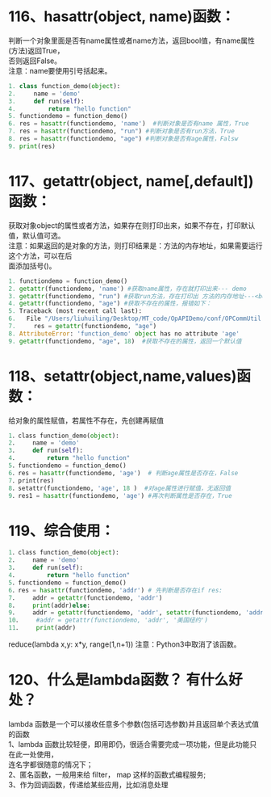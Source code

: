 # 116、hasattr(object, name)函数：
判断一个对象里面是否有name属性或者name方法，返回bool值，有name属性(方法)返回True，<br />
否则返回False。<br />
注意：name要使用引号括起来。
```python
1. class function_demo(object):
2.     name = 'demo'
3.     def run(self):
4.         return "hello function"
5. functiondemo = function_demo()
6. res = hasattr(functiondemo, 'name')  #判断对象是否有name 属性，True
7. res = hasattr(functiondemo, "run") #判断对象是否有run方法，True
8. res = hasattr(functiondemo, "age") #判断对象是否有age属性，Falsw
9. print(res)
```
# 117、getattr(object, name[,default]) 函数：
获取对象object的属性或者方法，如果存在则打印出来，如果不存在，打印默认值，默认值可选。<br />
注意：如果返回的是对象的方法，则打印结果是：方法的内存地址，如果需要运行这个方法，可以在后<br />
面添加括号()。
```python
1. functiondemo = function_demo()
2. getattr(functiondemo, 'name') #获取name属性，存在就打印出来--- demo
3. getattr(functiondemo, "run") #获取run方法，存在打印出 方法的内存地址---<bound method function_demo.run of <__main__.function_demo object at 0x10244f320>>
4. getattr(functiondemo, "age") #获取不存在的属性，报错如下：
5. Traceback (most recent call last):
6.   File "/Users/liuhuiling/Desktop/MT_code/OpAPIDemo/conf/OPCommUtil.py", line 39, in <module>
7.     res = getattr(functiondemo, "age")
8. AttributeError: 'function_demo' object has no attribute 'age'
9. getattr(functiondemo, "age", 18)  #获取不存在的属性，返回一个默认值
```
# 118、setattr(object,name,values)函数：
给对象的属性赋值，若属性不存在，先创建再赋值
```python
1．class function_demo(object):
2．    name = 'demo'
3．    def run(self):
4．        return "hello function"
5．functiondemo = function_demo()
6．res = hasattr(functiondemo, 'age')  # 判断age属性是否存在，False
7．print(res)
8．setattr(functiondemo, 'age', 18 )  #对age属性进行赋值，无返回值
9．res1 = hasattr(functiondemo, 'age') #再次判断属性是否存在，True
```
# 119、综合使用：
```python
1．class function_demo(object):
2．    name = 'demo'
3．    def run(self):
4．        return "hello function"
5．functiondemo = function_demo()
6．res = hasattr(functiondemo, 'addr') # 先判断是否存在if res:
7．    addr = getattr(functiondemo, 'addr')
8．    print(addr)else:
9．    addr = getattr(functiondemo, 'addr', setattr(functiondemo, 'addr', '北京首都'))
10．    #addr = getattr(functiondemo, 'addr', '美国纽约')
11．    print(addr)
```
reduce(lambda x,y: x*y, range(1,n+1)) 注意：Python3中取消了该函数。
# 120、什么是lambda函数？ 有什么好处？
lambda 函数是一个可以接收任意多个参数(包括可选参数)并且返回单个表达式值的函数<br />
1、lambda 函数比较轻便，即用即仍，很适合需要完成一项功能，但是此功能只在此一处使用，<br />
连名字都很随意的情况下；<br />
2、匿名函数，一般用来给 filter， map 这样的函数式编程服务;<br />
3、作为回调函数，传递给某些应用，比如消息处理